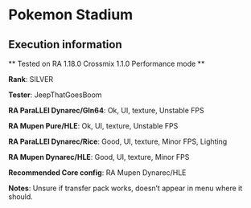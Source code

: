 # Pokemon Stadium 

## Execution information


** Tested on RA 1.18.0 Crossmix 1.1.0 Performance mode **


**Rank**: SILVER


**Tester**: JeepThatGoesBoom



**RA ParaLLEl Dynarec/Gln64**: Ok, UI, texture, Unstable FPS


**RA Mupen Pure/HLE**: Ok, UI, texture, Unstable FPS


**RA ParaLLEl Dynarec/Rice**: Good, UI, texture, Minor FPS, Lighting


**RA Mupen Dynarec/HLE**: Good, UI, texture, Minor FPS


**Recommended Core config**: RA Mupen Dynarec/HLE

**Notes**: Unsure if transfer pack works, doesn’t appear in menu where it should.